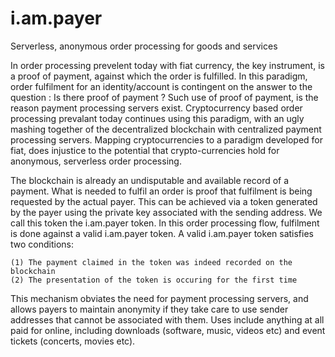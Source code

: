 # i.am.payer
Serverless, anonymous order processing for goods and services 

In order processing prevelent today with fiat currency, the key instrument, is a proof of payment, against which the order is fulfilled. In this paradigm, order fulfilment for an identity/account is contingent on the answer to the question : Is there proof of payment ? Such use of proof of payment, is the reason payment processing servers exist. Cryptocurrency based order processing prevalant today continues using this paradigm, with an ugly mashing together of the decentralized blockchain with centralized payment processing servers.  Mapping cryptocurrencies to a paradigm developed for fiat, does injustice to the potential that crypto-currencies hold for anonymous, serverless order processing.

The blockchain is already an undisputable and available record of a payment. What is needed to fulfil an order is proof that fulfilment is being requested by the actual payer. This can be achieved via a token generated by the payer using the private key associated with the sending address. We call this token the i.am.payer token. In this order processing flow, fulfilment is done against a valid i.am.payer token. A valid i.am.payer token satisfies two conditions:

    (1) The payment claimed in the token was indeed recorded on the blockchain
    (2) The presentation of the token is occuring for the first time

This mechanism obviates the need for payment processing servers, and allows payers to maintain anonymity if they take care to use sender addresses that cannot be associated with them. Uses include anything at all paid for online, including downloads (software, music, videos etc) and event tickets (concerts, movies etc).
